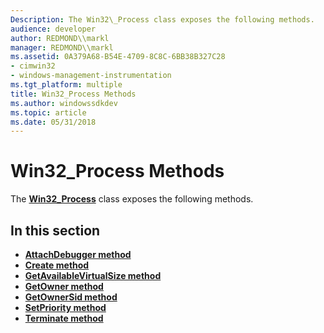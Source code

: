 ```yaml
---
Description: The Win32\_Process class exposes the following methods.
audience: developer
author: REDMOND\\markl
manager: REDMOND\\markl
ms.assetid: 0A379A68-B54E-4709-8C8C-6BB38B327C28
- cimwin32
- windows-management-instrumentation
ms.tgt_platform: multiple
title: Win32_Process Methods
ms.author: windowssdkdev
ms.topic: article
ms.date: 05/31/2018
---
```


# Win32\_Process Methods

The [**Win32\_Process**](win32-process.md) class exposes the following methods.

## In this section

-   [**AttachDebugger method**](attachdebugger-method-in-class-win32-process.md)
-   [**Create method**](create-method-in-class-win32-process.md)
-   [**GetAvailableVirtualSize method**](getavailablevirtualsize-win32-process.md)
-   [**GetOwner method**](getowner-method-in-class-win32-process.md)
-   [**GetOwnerSid method**](getownersid-method-in-class-win32-process.md)
-   [**SetPriority method**](setpriority-method-in-class-win32-process.md)
-   [**Terminate method**](terminate-method-in-class-win32-process.md)

 

 



